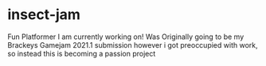 # insect-jam
 
 Fun Platformer I am currently working on!
 Was Originally going to be my Brackeys Gamejam 2021.1 submission however i got preoccupied with work, so instead this is becoming a passion project
